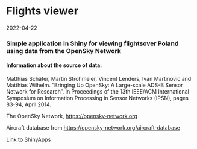 Flights viewer
================
2022-04-22

### Simple application in Shiny for viewing flightsover Poland using data from the OpenSky Network

#### Information about the source of data:

Matthias Schäfer, Martin Strohmeier, Vincent Lenders, Ivan Martinovic
and Matthias Wilhelm. “Bringing Up OpenSky: A Large-scale ADS-B Sensor
Network for Research”. In Proceedings of the 13th IEEE/ACM International
Symposium on Information Processing in Sensor Networks (IPSN), pages
83-94, April 2014.

The OpenSky Network, <https://opensky-network.org>

Aircraft database from <https://opensky-network.org/aircraft-database>

[Link to ShinyApps](https://bit.ly/3Ovg768)

